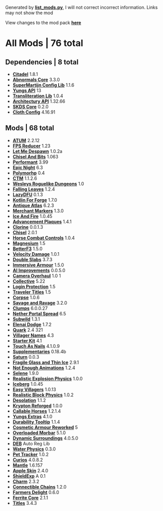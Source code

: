 Generated by [**list_mods.py**](list_mods.py), I will not correct incorrect information.
Links may not show the mod

View changes to the mod pack [**here**](https://github.com/j1165-mods/mods/commits/main)

# All Mods | 76 total 

## Dependencies | 8 total 
* [**Citadel**](https://www.curseforge.com/minecraft/mc-mods/search?search=citadel) 1.8.1
* [**Abnormals Core**](https://www.curseforge.com/minecraft/mc-mods/search?search=abnormals-core) 3.3.0
* [**SuperMartijn Config Lib**](https://www.curseforge.com/minecraft/mc-mods/search?search=supermartijn-config-lib) 1.1.6
* [**Yungs API**](https://www.curseforge.com/minecraft/mc-mods/search?search=yungs-api) 13
* [**Transliteration Lib**](https://www.curseforge.com/minecraft/mc-mods/search?search=transliteration-lib) 1.0.4
* [**Architectury API**](https://www.curseforge.com/minecraft/mc-mods/search?search=architectury-api) 1.32.66
* [**SKDS Core**](https://www.curseforge.com/minecraft/mc-mods/search?search=skds-core) 0.2.0
* [**Cloth Config**](https://www.curseforge.com/minecraft/mc-mods/search?search=cloth-config) 4.16.91

## Mods | 68 total 
* [**ATUM**](https://www.curseforge.com/minecraft/mc-mods/search?search=atum) 2.2.12
* [**FPS Reducer**](https://www.curseforge.com/minecraft/mc-mods/search?search=fps-reducer) 1.23
* [**Let Me Despawn**](https://www.curseforge.com/minecraft/mc-mods/search?search=let-me-despawn) 1.0.2a
* [**Chisel And Bits**](https://www.curseforge.com/minecraft/mc-mods/search?search=chisel-and-bits) 1.063
* [**Performant**](https://www.curseforge.com/minecraft/mc-mods/search?search=performant) 3.99
* [**Epic Night**](https://www.curseforge.com/minecraft/mc-mods/search?search=epic-night) 6.3
* [**Polymorhp**](https://www.curseforge.com/minecraft/mc-mods/search?search=polymorhp) 0.4
* [**CTM**](https://www.curseforge.com/minecraft/mc-mods/search?search=ctm) 1.1.2.6
* [**Wesleys Roguelike Dungeons**](https://www.curseforge.com/minecraft/mc-mods/search?search=wesleys-roguelike-dungeons) 1.0
* [**Falling Leaves**](https://www.curseforge.com/minecraft/mc-mods/search?search=falling-leaves) 1.2.4
* [**LazyDFU**](https://www.curseforge.com/minecraft/mc-mods/search?search=lazydfu) 0.1.3
* [**Kotlin For Forge**](https://www.curseforge.com/minecraft/mc-mods/search?search=kotlin-for-forge) 1.7.0
* [**Antique Atlas**](https://www.curseforge.com/minecraft/mc-mods/search?search=antique-atlas) 6.2.3
* [**Merchant Markers**](https://www.curseforge.com/minecraft/mc-mods/search?search=merchant-markers) 1.3.0
* [**Ice And Fire**](https://www.curseforge.com/minecraft/mc-mods/search?search=ice-and-fire) 1.0.45
* [**Advancement Plaques**](https://www.curseforge.com/minecraft/mc-mods/search?search=advancement-plaques) 1.4.1
* [**Clorine**](https://www.curseforge.com/minecraft/mc-mods/search?search=clorine) 0.0.1.3
* [**Chisel**](https://www.curseforge.com/minecraft/mc-mods/search?search=chisel) 2.0.1
* [**Horse Combat Controls**](https://www.curseforge.com/minecraft/mc-mods/search?search=horse-combat-controls) 1.0.4
* [**Magnesium**](https://www.curseforge.com/minecraft/mc-mods/search?search=magnesium) 1.5
* [**BetterF3**](https://www.curseforge.com/minecraft/mc-mods/search?search=betterf3) 1.5.0
* [**Velocity Damage**](https://www.curseforge.com/minecraft/mc-mods/search?search=velocity-damage) 1.0.1
* [**Double Slabs**](https://www.curseforge.com/minecraft/mc-mods/search?search=double-slabs) 3.7.3
* [**Immersive Armour**](https://www.curseforge.com/minecraft/mc-mods/search?search=immersive-armour) 1.5.0
* [**AI Improvements**](https://www.curseforge.com/minecraft/mc-mods/search?search=ai-improvements) 0.0.5.0
* [**Camera Overhaul**](https://www.curseforge.com/minecraft/mc-mods/search?search=camera-overhaul) 1.0 1
* [**Collective**](https://www.curseforge.com/minecraft/mc-mods/search?search=collective) 5.22
* [**Login Protection**](https://www.curseforge.com/minecraft/mc-mods/search?search=login-protection) 1.5
* [**Traveler Titles**](https://www.curseforge.com/minecraft/mc-mods/search?search=traveler-titles) 1.5
* [**Corpse**](https://www.curseforge.com/minecraft/mc-mods/search?search=corpse) 1.0.6
* [**Savage and Ravage**](https://www.curseforge.com/minecraft/mc-mods/search?search=savage-and-ravage) 3.2.0
* [**Clumps**](https://www.curseforge.com/minecraft/mc-mods/search?search=clumps) 6.0.0.27
* [**Nether Portal Spread**](https://www.curseforge.com/minecraft/mc-mods/search?search=nether-portal-spread) 6.5
* [**Subwild**](https://www.curseforge.com/minecraft/mc-mods/search?search=subwild) 1.3.1
* [**Elenai Dodge**](https://www.curseforge.com/minecraft/mc-mods/search?search=elenai-dodge) 1.7.2
* [**Quark**](https://www.curseforge.com/minecraft/mc-mods/search?search=quark) 2.4 321
* [**Villager Names**](https://www.curseforge.com/minecraft/mc-mods/search?search=villager-names) 4.3
* [**Starter Kit**](https://www.curseforge.com/minecraft/mc-mods/search?search=starter-kit) 4.1
* [**Touch As Nails**](https://www.curseforge.com/minecraft/mc-mods/search?search=touch-as-nails) 4.1.0.9
* [**Supplementaries**](https://www.curseforge.com/minecraft/mc-mods/search?search=supplementaries) 0.18.4b
* [**Saturn**](https://www.curseforge.com/minecraft/mc-mods/search?search=saturn) 0.0.3
* [**Fragile Glass and Thin Ice**](https://www.curseforge.com/minecraft/mc-mods/search?search=fragile-glass-and-thin-ice) 2.9.1
* [**Not Enough Animations**](https://www.curseforge.com/minecraft/mc-mods/search?search=not-enough-animations) 1.2.4
* [**Selene**](https://www.curseforge.com/minecraft/mc-mods/search?search=selene) 1.9.0
* [**Realistic Explosion Physics**](https://www.curseforge.com/minecraft/mc-mods/search?search=realistic-explosion-physics) 1.0.0
* [**Iceberg**](https://www.curseforge.com/minecraft/mc-mods/search?search=iceberg) 1.0.45
* [**Easy Villagers**](https://www.curseforge.com/minecraft/mc-mods/search?search=easy-villagers) 1.0.13
* [**Realistic Block Physics**](https://www.curseforge.com/minecraft/mc-mods/search?search=realistic-block-physics) 1.0.2
* [**Desolation**](https://www.curseforge.com/minecraft/mc-mods/search?search=desolation) 1.1.2
* [**Krypton Reforged**](https://www.curseforge.com/minecraft/mc-mods/search?search=krypton-reforged) 1.0.0
* [**Callable Horses**](https://www.curseforge.com/minecraft/mc-mods/search?search=callable-horses) 1.2.1.4
* [**Yungs Extras**](https://www.curseforge.com/minecraft/mc-mods/search?search=yungs-extras) 4.1.0
* [**Durability Tooltip**](https://www.curseforge.com/minecraft/mc-mods/search?search=durability-tooltip) 1.1.4
* [**Cosmetic Armour Reworked**](https://www.curseforge.com/minecraft/mc-mods/search?search=cosmetic-armour-reworked) 5
* [**Overloaded Morbar**](https://www.curseforge.com/minecraft/mc-mods/search?search=overloaded-morbar) 5.1.0
* [**Dynamic Surroundings**](https://www.curseforge.com/minecraft/mc-mods/search?search=dynamic-surroundings) 4.0.5.0
* [**DEB**](https://www.curseforge.com/minecraft/mc-mods/search?search=deb) Auto Reg Lib
* [**Water Physics**](https://www.curseforge.com/minecraft/mc-mods/search?search=water-physics) 0.3.0
* [**Pet Tracker**](https://www.curseforge.com/minecraft/mc-mods/search?search=pet-tracker) 1.0.2
* [**Curios**](https://www.curseforge.com/minecraft/mc-mods/search?search=curios) 4.0.8.2
* [**Mantle**](https://www.curseforge.com/minecraft/mc-mods/search?search=mantle) 1.6.157
* [**Apple Skin**](https://www.curseforge.com/minecraft/mc-mods/search?search=apple-skin) 2.4.0
* [**ShieldExp**](https://www.curseforge.com/minecraft/mc-mods/search?search=shieldexp) A 0.1
* [**Charm**](https://www.curseforge.com/minecraft/mc-mods/search?search=charm) 2.3.2
* [**Connectible Chains**](https://www.curseforge.com/minecraft/mc-mods/search?search=connectible-chains) 1.2.0
* [**Farmers Delight**](https://www.curseforge.com/minecraft/mc-mods/search?search=farmers-delight) 0.6.0
* [**Ferrite Core**](https://www.curseforge.com/minecraft/mc-mods/search?search=ferrite-core) 2.1.1
* [**Titles**](https://www.curseforge.com/minecraft/mc-mods/search?search=titles) 3.4.3
